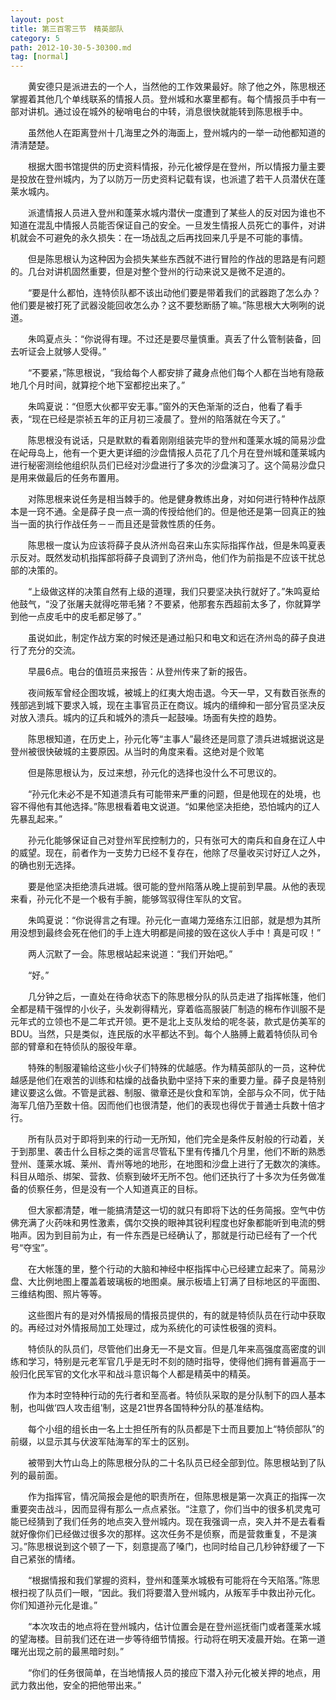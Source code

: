 ```yaml
---
layout: post
title: 第三百零三节　精英部队
category: 5
path: 2012-10-30-5-30300.md
tag: [normal]
---
```


　　黄安德只是派进去的一个人，当然他的工作效果最好。除了他之外，陈思根还掌握着其他几个单线联系的情报人员。登州城和水寨里都有。每个情报员手中有一部对讲机。通过设在城外的秘哨电台的中转，消息很快就能转到陈思根手中。

　　虽然他人在距离登州十几海里之外的海面上，登州城内的一举一动他都知道的清清楚楚。

　　根据大图书馆提供的历史资料情报，孙元化被俘是在登州，所以情报力量主要是投放在登州城内，为了以防万一历史资料记载有误，也派遣了若干人员潜伏在蓬莱水城内。

　　派遣情报人员进入登州和蓬莱水城内潜伏一度遭到了某些人的反对因为谁也不知道在混乱中情报人员能否保证自己的安全。一旦发生情报人员死亡的事件，对讲机就会不可避免的永久损失：在一场战乱之后再找回来几乎是不可能的事情。

　　但是陈思根认为这种因为会损失某些东西就不进行冒险的作战的思路是有问题的。几台对讲机固然重要，但是对整个登州的行动来说又是微不足道的。

　　“要是什么都怕，连特侦队都不该出动他们要是带着我们的武器跑了怎么办？他们要是被打死了武器没能回收怎么办？这不要愁断肠了嘛。”陈思根大大咧咧的说道。

　　朱鸣夏点头：“你说得有理。不过还是要尽量慎重。真丢了什么管制装备，回去听证会上就够人受得。”

　　“不要紧，”陈思根说，“我给每个人都安排了藏身点他们每个人都在当地有隐蔽地几个月时间，就算挖个地下室都挖出来了。”

　　朱鸣夏说：“但愿大伙都平安无事。”窗外的天色渐渐的泛白，他看了看手表，“现在已经是崇祯五年的正月初三凌晨了。登州的陷落就在今天了。”

　　陈思根没有说话，只是默默的看着刚刚组装完毕的登州和蓬莱水城的简易沙盘在屺母岛上，他有一个更大更详细的沙盘情报人员花了几个月在登州城和蓬莱城内进行秘密测绘他组织队员们已经对沙盘进行了多次的沙盘演习了。这个简易沙盘只是用来做最后的任务布置用。

　　对陈思根来说任务是相当棘手的。他是健身教练出身，对如何进行特种作战原本是一窍不通。全是薛子良一点一滴的传授给他们的。但是他还是第一回真正的独当一面的执行作战任务－－而且还是营救性质的任务。

　　陈思根一度认为应该将薛子良从济州岛召来山东实际指挥作战，但是朱鸣夏表示反对。既然发动机指挥部将薛子良调到了济州岛，他们作为前指是不应该干扰总部的决策的。

　　“上级做这样的决策自然有上级的道理，我们只要坚决执行就好了。”朱鸣夏给他鼓气，“没了张屠夫就得吃带毛猪？不要紧，他那套东西超前太多了，你就算学到他一点皮毛中的皮毛都足够了。”

　　虽说如此，制定作战方案的时候还是通过船只和电文和远在济州岛的薛子良进行了充分的交流。

　　早晨6点。电台的值班员来报告：从登州传来了新的报告。

　　夜间叛军曾经企图攻城，被城上的红夷大炮击退。今天一早，又有数百张焘的残部逃到城下要求入城，现在主事官员正在商议。城内的缙绅和一部分官员坚决反对放入溃兵。城内的辽兵和城外的溃兵一起鼓噪。场面有失控的趋势。

　　陈思根知道，在历史上，孙元化等“主事人”最终还是同意了溃兵进城据说这是登州被很快破城的主要原因。从当时的角度来看。这绝对是个败笔

　　但是陈思根认为，反过来想，孙元化的选择也没什么不可思议的。

　　“孙元化未必不是不知道溃兵有可能带来严重的问题，但是他现在的处境，也容不得他有其他选择。”陈思根看着电文说道。“如果他坚决拒绝，恐怕城内的辽人先暴乱起来。”

　　孙元化能够保证自己对登州军民控制力的，只有张可大的南兵和自身在辽人中的威望。现在，前者作为一支势力已经不复存在，他除了尽量收买讨好辽人之外，的确也别无选择。

　　要是他坚决拒绝溃兵进城。很可能的登州陷落从晚上提前到早晨。从他的表现来看，孙元化不是一个极有手腕，能够驾驭得住军队的文官。

　　朱鸣夏说：“你说得言之有理。孙元化一直竭力笼络东江旧部，就是想为其所用没想到最终会死在他们的手上连大明都是间接的毁在这伙人手中！真是可叹！”

　　两人沉默了一会。陈思根站起来说道：“我们开始吧。”

　　“好。”

　　几分钟之后，一直处在待命状态下的陈思根分队的队员走进了指挥帐篷，他们全都是精干强悍的小伙子，头发剃得精光，穿着临高服装厂制造的棉布作训服不是元年式的立领也不是二年式开领。更不是北上支队发给的呢冬装，款式是仿美军的BDU。当然，只是类似，连民版的水平都达不到。每个人胳膊上戴着特侦队司令部的臂章和在特侦队的服役年章。

　　特殊的制服灌输给这些小伙子们特殊的优越感。作为精英部队的一员，这种优越感是他们在艰苦的训练和枯燥的战备执勤中坚持下来的重要力量。薛子良是特别建议要这么做。不管是武器、制服、徽章还是伙食和军饷，全部与众不同，优于陆海军几倍乃至数十倍。因而他们也很清楚，他们的表现也得优于普通士兵数十倍才行。

　　所有队员对于即将到来的行动一无所知，他们完全是条件反射般的行动着，关于到那里、袭击什么目标之类的谣言尽管私下里有传播几个月里，他们不断的熟悉登州、蓬莱水城、莱州、青州等地的地形，在地图和沙盘上进行了无数次的演练。科目从暗杀、绑架、营救、侦察到破坏无所不包。他们还执行了十多次为任务做准备的侦察任务，但是没有一个人知道真正的目标。

　　但大家都清楚，唯一能搞清楚这一切的就只有即将下达的任务简报。空气中仿佛充满了火药味和男性激素，偶尔交换的眼神其锐利程度也好象都能听到电流的劈啪声。因为到目前为止，有一件东西是已经确认了，那就是行动已经有了一个代号“夺宝”。

　　在大帐篷的里，整个行动的大脑和神经中枢指挥中心已经建立起来了。简易沙盘、大比例地图上覆盖着玻璃板的地图桌。展示板墙上钉满了目标地区的平面图、三维结构图、照片等等。

　　这些图片有的是对外情报局的情报员提供的，有的就是特侦队员在行动中获取的。再经过对外情报局加工处理过，成为系统化的可读性极强的资料。

　　特侦队的队员们，尽管他们出身无一不是文盲。但是几年来高强度高密度的训练和学习，特别是元老军官几乎是无时不刻的随时指导，使得他们拥有普遍高于一般归化民军官的文化水平和战斗意识每个人都是精英中的精英。

　　作为本时空特种行动的先行者和至高者。特侦队采取的是分队制下的四人基本制，也叫做‘四人攻击组’制，这是21世界各国特种分队的基准结构。

　　每个小组的组长由一名上士担任所有的队员都是下士而且要加上“特侦部队”的前缀，以显示其与伏波军陆海军的军士的区别。

　　被带到大竹山岛上的陈思根分队的二十名队员已经全部到位。陈思根站到了队列的最前面。

　　作为指挥官，情况简报会是他的职责所在，但陈思根是第一次真正的指挥一次重要突击战斗，因而显得有那么一点点紧张。“注意了，你们当中的很多机灵鬼可能已经猜到了我们任务的地点突入登州城内。现在我强调一点，突入并不是去看看就好像你们已经做过很多次的那样。这次任务不是侦察，而是营救重复，不是演习。”陈思根说到这个顿了一下，刻意提高了嗓门，也同时给自己几秒钟舒缓了一下自己紧张的情绪。

　　“根据情报和我们掌握的资料，登州和蓬莱水城极有可能将在今天陷落。”陈思根扫视了队员们一眼，“因此。我们将要潜入登州城内，从叛军手中救出孙元化。你们知道孙元化是谁。”

　　“本次攻击的地点将在登州城内，估计位置会是在登州巡抚衙门或者蓬莱水城的望海楼。目前我们还在进一步等待细节情报。行动将在明天凌晨开始。在第一道曙光出现之前的最黑暗时刻。”

　　“你们的任务很简单，在当地情报人员的接应下潜入孙元化被关押的地点，用武力救出他，安全的把他带出来。”
